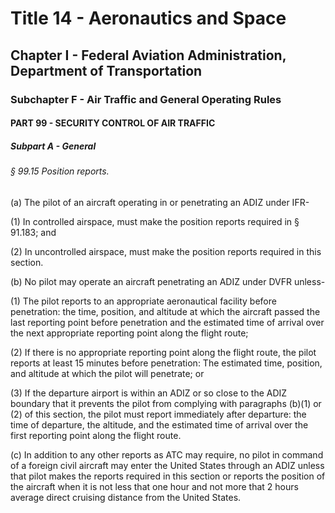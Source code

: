 
# Title 14 - Aeronautics and Space
## Chapter I - Federal Aviation Administration, Department of Transportation
### Subchapter F - Air Traffic and General Operating Rules
#### PART 99 - SECURITY CONTROL OF AIR TRAFFIC
##### Subpart A - General
###### § 99.15 Position reports.

(a) The pilot of an aircraft operating in or penetrating an ADIZ under IFR-

(1) In controlled airspace, must make the position reports required in § 91.183; and

(2) In uncontrolled airspace, must make the position reports required in this section.

(b) No pilot may operate an aircraft penetrating an ADIZ under DVFR unless-

(1) The pilot reports to an appropriate aeronautical facility before penetration: the time, position, and altitude at which the aircraft passed the last reporting point before penetration and the estimated time of arrival over the next appropriate reporting point along the flight route;

(2) If there is no appropriate reporting point along the flight route, the pilot reports at least 15 minutes before penetration: The estimated time, position, and altitude at which the pilot will penetrate; or

(3) If the departure airport is within an ADIZ or so close to the ADIZ boundary that it prevents the pilot from complying with paragraphs (b)(1) or (2) of this section, the pilot must report immediately after departure: the time of departure, the altitude, and the estimated time of arrival over the first reporting point along the flight route.

(c) In addition to any other reports as ATC may require, no pilot in command of a foreign civil aircraft may enter the United States through an ADIZ unless that pilot makes the reports required in this section or reports the position of the aircraft when it is not less that one hour and not more that 2 hours average direct cruising distance from the United States.
